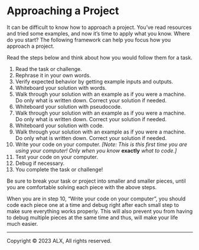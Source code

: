 Approaching a Project
=====================

It can be difficult to know how to approach a project. You’ve read resources and tried some examples, and now it’s time to apply what you know. Where do you start? The following framework can help you focus how you approach a project.

Read the steps below and think about how you would follow them for a task.

1.  Read the task or challenge.
2.  Rephrase it in your own words.
3.  Verify expected behavior by getting example inputs and outputs.
4.  Whiteboard your solution with words.
5.  Walk through your solution with an example as if you were a machine. Do only what is written down. Correct your solution if needed.
6.  Whiteboard your solution with pseudocode.
7.  Walk through your solution with an example as if you were a machine. Do only what is written down. Correct your solution if needed.
8.  Whiteboard your solution with code.
9.  Walk through your solution with an example as if you were a machine. Do only what is written down. Correct your solution if needed.
10.  Write your code on your computer. _\[Note: This is this first time you are using your computer! Only when you know_ **exactly** _what to code.\]_
11.  Test your code on your computer.
12.  Debug if necessary.
13.  You complete the task or challenge!

Be sure to break your task or project into smaller and smaller pieces, until you are comfortable solving each piece with the above steps.

When you are in step 10, “Write your code on your computer”, you should code each piece one at a time and debug right after each small step to make sure everything works properly. This will also prevent you from having to debug multiple pieces at the same time and thus, will make your life much easier.

---

Copyright © 2023 ALX, All rights reserved.
